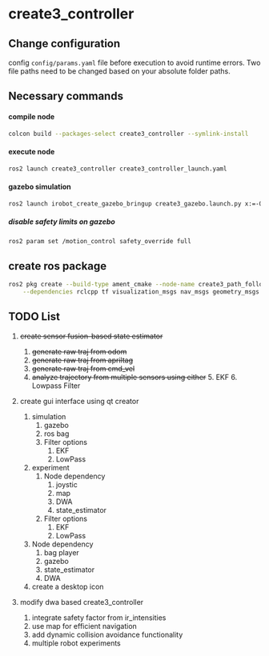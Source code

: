 # create3_controller

## Change configuration 
config ``config/params.yaml`` file before execution to avoid runtime errors.
Two file paths need to be changed based on your absolute folder paths. 

## Necessary commands

#### compile node
```bash 
colcon build --packages-select create3_controller --symlink-install
```

#### execute node 
```bash
ros2 launch create3_controller create3_controller_launch.yaml 
```

#### gazebo simulation 
```bash
ros2 launch irobot_create_gazebo_bringup create3_gazebo.launch.py x:=-0.5 y:=1.76
```

##### disable safety limits on gazebo 
```bash
ros2 param set /motion_control safety_override full
```



## create ros package 

```bash 
ros2 pkg create --build-type ament_cmake --node-name create3_path_follower create3_path_follower \
    --dependencies rclcpp tf visualization_msgs nav_msgs geometry_msgs irobot_create_msgs
```

## TODO List 
1. ~~create sensor fusion-based state estimator~~ 
   1. ~~generate raw traj from odom~~ 
   2. ~~generate raw traj from apriltag~~
   3. ~~generate raw traj from cmd_vel~~ 
   4. ~~analyze trajectory from multiple sensors using either~~ 
      5. EKF 
      6. Lowpass Filter 
   
2. create gui interface using qt creator
   1. simulation 
      1. gazebo 
      2. ros bag
      3. Filter options 
          1. EKF
          2. LowPass
   2. experiment 
      1. Node dependency 
         1. joystic 
         2. map 
         3. DWA
         4. state_estimator 
      2. Filter options 
         1. EKF 
         2. LowPass
   3. Node dependency
      1. bag player
      2. gazebo
      3. state_estimator
      4. DWA
   4. create a desktop icon 
3. modify dwa based create3_controller 
   1. integrate safety factor from ir_intensities
   2. use map for efficient navigation
   3. add dynamic collision avoidance functionality 
   4. multiple robot experiments 